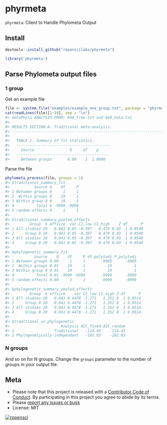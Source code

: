 phyrmeta
========



`phyrmeta`: Client to Handle Phylometa Output

## Install


```r
devtools::install_github("ropenscilabs/phyrmeta")
```


```r
library('phyrmeta')
```

## Parse Phylometa output files

### 1 group

Get an example file


```r
file <- system.file("examples/example_one_group.txt", package = "phyrmeta")
cat(readLines(file)[1:10], sep = "\n")
#> metaPhylo ANALYSIS FROM: 640_tree.txt and 640_data.txt
#> 
#> RESULTS SECTION A. Traditional meta-analysis.
#> --------------------------------------------------------------------------------
#> 
#>   TABLE 1. Summary of fit statistics.
#>   ------------------------------------------
#>     Source                Q     df    p
#>   ------------------------------------------
#>     Between groups       0.00    1  1.0000
```

Parse the file


```r
phylometa_process(file, groups = 1)
#> $traditional_summary_fit
#>           Source Q    df     P
#> 1 Between groups 0     1     1
#> 2  Within groups 0    19     1
#> 3 Within group 0 0    19     1
#> 4          Total 0 -9999 -9999
#> 5 random-effects 0     1     1
#> 
#> $traditional_summary_pooled_effects
#>         Group  k effsize  var CI_low CI_high    Z df      P
#> 1 All studies 20   0.041 0.05 -0.397   0.479 0.03  1 0.8548
#> 2     Group 0 20   0.041 0.05 -0.397   0.479 0.03  1 0.8548
#> 3 All studies 20   0.041 0.05 -0.397   0.479 0.03  1 0.8548
#> 4     Group 0 20   0.041 0.05 -0.397   0.479 0.03  1 0.8548
#> 
#> $phylogenetic_summary_fit
#>           Source    Q    df     P df_polytadj P_polytadj
#> 1 Between groups 0.00     1     1       -9999      -9999
#> 2  Within groups 0.01    19     1          19          1
#> 3 Within group 0 0.01    19     1          19          1
#> 4          Total 0.01 -9999 -9999       -9999      -9999
#> 5 random-effects 0.00     1     1       -9999      -9999
#> 
#> $phylogenetic_summary_pooled_effects
#>         Group  k effsize    var CI_low CI_high Z df      P
#> 1 All studies 20   0.041 0.4478 -1.271   1.352 0  1 0.9514
#> 2     Group 0 20   0.041 0.4478 -1.271   1.352 0  1 0.9514
#> 3 All studies 20   0.041 0.4478 -1.271   1.352 0  1 0.9514
#> 4     Group 0 20   0.041 0.4478 -1.271   1.352 0  1 0.9514
#> 
#> $traditional_vs_phylogenetic
#>                       Analysis AIC_fixed AIC_random
#> 1                  Traditional   -114.45    -114.45
#> 2 Phylogenetically-independent   -102.83    -102.83
```

### N groups

And so on for N groups. Change the `groups` parameter to the number of groups
in your output file.


## Meta

* Please note that this project is released with a [Contributor Code of Conduct](CONDUCT.md). 
By participating in this project you agree to abide by its terms.
* Please [report any issues or bugs](https://github.com/ropenscilabs/phyrmeta/issues)
* License: MIT

[![ropensci](http://ropensci.org/public_images/github_footer.png)](http://ropensci.org)
